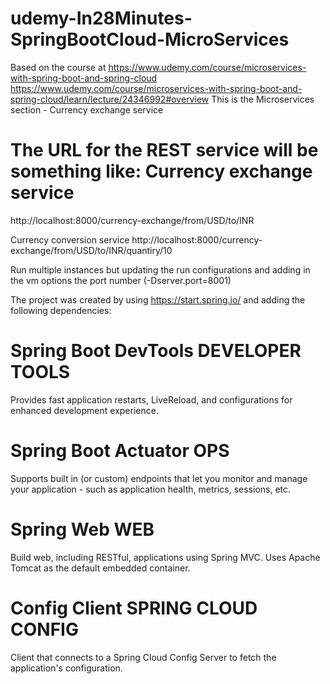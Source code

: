 # udemy-In28Minutes-SpringBootCloud-MicroServices
Based on the course at https://www.udemy.com/course/microservices-with-spring-boot-and-spring-cloud
https://www.udemy.com/course/microservices-with-spring-boot-and-spring-cloud/learn/lecture/24346992#overview
This is the Microservices section - Currency exchange service

The URL for the REST service will be something like:
Currency exchange service
=========================
http://localhost:8000/currency-exchange/from/USD/to/INR

Currency conversion service
http://localhost:8000/currency-exchange/from/USD/to/INR/quantiry/10

Run multiple instances but updating the run configurations and adding in the vm options the port number (-Dserver.port=8001)   

The project was created by using https://start.spring.io/ and adding the following dependencies:

Spring Boot DevTools DEVELOPER TOOLS
====================================
Provides fast application restarts, LiveReload, and configurations for enhanced development experience.

Spring Boot Actuator OPS
========================
Supports built in (or custom) endpoints that let you monitor and manage your application - such as application health, metrics, sessions, etc.

Spring Web WEB
==============
Build web, including RESTful, applications using Spring MVC. Uses Apache Tomcat as the default embedded container.

Config Client SPRING CLOUD CONFIG
=================================
Client that connects to a Spring Cloud Config Server to fetch the application's configuration.
